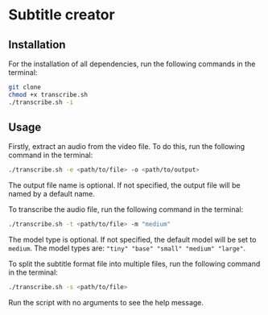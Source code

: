 # Subtitle creator
## Installation
For the installation of all dependencies, run the following commands in the terminal:
```bash
git clone
chmod +x transcribe.sh
./transcribe.sh -i
```

## Usage
Firstly, extract an audio from the video file. To do this, run the following command in the terminal:
```bash
./transcribe.sh -e <path/to/file> -o <path/to/output>
```
The output file name is optional. If not specified, the output file will be named by a default name.

To transcribe the audio file, run the following command in the terminal:
```bash
./transcribe.sh -t <path/to/file> -m "medium"
```
The model type is optional. If not specified, the default model will be set to `medium`. The model types are: `"tiny" "base" "small" "medium" "large"`.

To split the subtitle format file into multiple files, run the following command in the terminal:
```bash
./transcribe.sh -s <path/to/file>
```

Run the script with no arguments to see the help message.